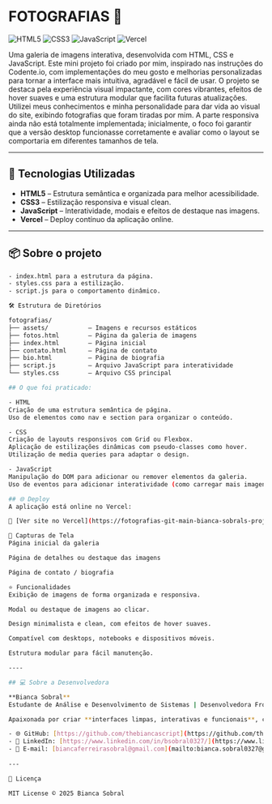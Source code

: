 # **FOTOGRAFIAS** 📸

![HTML5](https://img.shields.io/badge/HTML5-E34F26?style=flat&logo=html5&logoColor=white)
![CSS3](https://img.shields.io/badge/CSS3-1572B6?style=flat&logo=css3&logoColor=white)
![JavaScript](https://img.shields.io/badge/JavaScript-F7DF1E?style=flat&logo=javascript&logoColor=black)
![Vercel](https://img.shields.io/badge/deploy-vercel-000?style=flat&logo=vercel)

Uma galeria de imagens interativa, desenvolvida com HTML, CSS e JavaScript.
Este mini projeto foi criado por mim, inspirado nas instruções do Codente.io, com implementações do meu gosto e melhorias personalizadas para tornar a interface mais intuitiva, agradável e fácil de usar.
O projeto se destaca pela experiência visual impactante, com cores vibrantes, efeitos de hover suaves e uma estrutura modular que facilita futuras atualizações. Utilizei meus conhecimentos e minha personalidade para dar vida ao visual do site, exibindo fotografias que foram tiradas por mim.
A parte responsiva ainda não está totalmente implementada; inicialmente, o foco foi garantir que a versão desktop funcionasse corretamente e avaliar como o layout se comportaria em diferentes tamanhos de tela.

---

## 🚀 Tecnologias Utilizadas

- **HTML5** – Estrutura semântica e organizada para melhor acessibilidade.  
- **CSS3** – Estilização responsiva e visual clean.  
- **JavaScript** – Interatividade, modais e efeitos de destaque nas imagens.  
- **Vercel** – Deploy contínuo da aplicação online.  

---

## 📦 Sobre o projeto

```bash
- index.html para a estrutura da página.
- styles.css para a estilização.
- script.js para o comportamento dinâmico.

🛠️ Estrutura de Diretórios

fotografias/
├── assets/           – Imagens e recursos estáticos
├── fotos.html        – Página da galeria de imagens
├── index.html        – Página inicial
├── contato.html      – Página de contato
├── bio.html          – Página de biografia
├── script.js         – Arquivo JavaScript para interatividade
└── styles.css        – Arquivo CSS principal

## O que foi praticado:

- HTML
Criação de uma estrutura semântica de página.
Uso de elementos como nav e section para organizar o conteúdo.

- CSS
Criação de layouts responsivos com Grid ou Flexbox.
Aplicação de estilizações dinâmicas com pseudo-classes como hover.
Utilização de media queries para adaptar o design.

- JavaScript
Manipulação do DOM para adicionar ou remover elementos da galeria.
Uso de eventos para adicionar interatividade (como carregar mais imagens ao clicar no botão).

## 🌐 Deploy
A aplicação está online no Vercel:

🔗 [Ver site no Vercel](https://fotografias-git-main-bianca-sobrals-projects.vercel.app)

📸 Capturas de Tela
Página inicial da galeria

Página de detalhes ou destaque das imagens

Página de contato / biografia

⭐ Funcionalidades
Exibição de imagens de forma organizada e responsiva.

Modal ou destaque de imagens ao clicar.

Design minimalista e clean, com efeitos de hover suaves.

Compatível com desktops, notebooks e dispositivos móveis.

Estrutura modular para fácil manutenção.

----

## 💻 Sobre a Desenvolvedora

**Bianca Sobral**  
Estudante de Análise e Desenvolvimento de Sistemas | Desenvolvedora Front-end  

Apaixonada por criar **interfaces limpas, interativas e funcionais**, com foco em **UI/UX e soluções web modernas**.  

- 🌐 GitHub: [https://github.com/thebiancascript](https://github.com/thebiancascript)  
- 💼 LinkedIn: [https://www.linkedin.com/in/bsobral0327/](https://www.linkedin.com/in/bsobral0327/)  
- 📧 E-mail: [biancaferreirasobral@gmail.com](mailto:bianca.sobral0327@gmail.com)
  
---

📄 Licença

MIT License © 2025 Bianca Sobral
